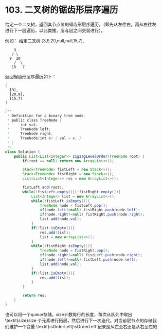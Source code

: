 # 103. 二叉树的锯齿形层序遍历

给定一个二叉树，返回其节点值的锯齿形层序遍历。（即先从左往右，再从右往左进行下一层遍历，以此类推，层与层之间交替进行）。

例如：
给定二叉树 [3,9,20,null,null,15,7],

	    3
	   / \
	  9  20
	    /  \
	   15   7
返回锯齿形层序遍历如下：

	[
	  [3],
	  [20,9],
	  [15,7]
	]

```java
/**
 * Definition for a binary tree node.
 * public class TreeNode {
 *     int val;
 *     TreeNode left;
 *     TreeNode right;
 *     TreeNode(int x) { val = x; }
 * }
 */
class Solution {
    public List<List<Integer>> zigzagLevelOrder(TreeNode root) {
        if(root == null) return new ArrayList<>();

        Stack<TreeNode> fistLeft = new Stack<>();
        Stack<TreeNode> fistRight = new Stack<>();
        List<List<Integer>> res = new ArrayList<>();

        fistLeft.add(root);
        while(!fistLeft.empty()||!fistRight.empty()){
            List<Integer> list = new ArrayList<>();
            while(!fistLeft.isEmpty()){
                TreeNode node = fistLeft.pop();
                if(node.left!=null) fistRight.push(node.left);
                if(node.right!=null) fistRight.push(node.right);
                list.add(node.val);
            }
            if(!list.isEmpty()){
                res.add(list);
                list = new ArrayList<>();
            }
            while(!fistRight.isEmpty()){
                TreeNode node = fistRight.pop();
                if(node.right!=null) fistLeft.push(node.right);
                if(node.left!=null) fistLeft.push(node.left);
                list.add(node.val);
            }
            if(!list.isEmpty()){
                res.add(list);
            }
        }

        return res;
    }
}
```
也可以用一个queue存储，size计数每行的长度，每次从队列中取出 \textit{size}size 个元素进行拓展，然后进行下一次迭代。对当前层节点的存储我们维护一个变量 \textit{isOrderLeft}isOrderLeft 记录是从左至右还是从右至左的
